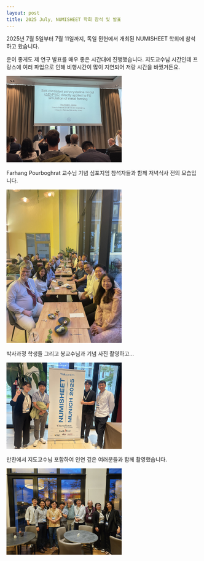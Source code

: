```yaml
---
layout: post
title: 2025 July, NUMISHEET 학회 참석 및 발표
---
```


2025년 7월 5일부터 7월 11일까지, 독일 뮌헌에서 개최된 NUMISHEET 학회에 참석하고 왔습니다.

운이 좋게도 제 연구 발표를 매우 좋은 시간대에 진행했습니다. 지도교수님 시간인데
프랑스에 여러 파업으로 인해 비행시간이 많이 지연되어 저랑 시간을 바꿨거든요.

<img src="/assets/img/post_imgs/2025-07-07-numisheet03.jpeg" alt="drawing" width="300"/>

Farhang Pourboghrat 교수님 기념 심포지엄 참석자들과 함께 저녁식사 전의 모습입니다.

<img src="/assets/img/post_imgs/2025-07-07-numisheet04.jpeg" alt="drawing" width="300"/>

박사과정 학생들 그리고 봉교수님과 기념 사진 촬영하고...

<img src="/assets/img/post_imgs/2025-07-09-numisheet01.jpeg" alt="drawing" width="300"/>

만찬에서 지도교수님 포함하여 인연 깊은 여러분들과 함께 촬영했습니다.

<img src="/assets/img/post_imgs/2025-07-09-numisheet02.JPG" alt="drawing" width="300"/>

